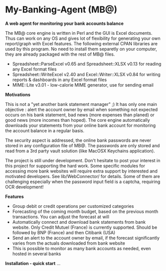 # My-Banking-Agent (MB@)

<b>A web agent for monitoring your bank accounts balance</b>

The MB@ core engine is written in Perl and the GUI is Excel documents. Thus can work on any OS and gives lot of flexibility for generating your own report/graph with Excel features.
The following external CPAN libraries are used by this program. No need to install them separetly on your computer, they are already packaged with the rest of MB@ files.
<ul>
<li>Spreadsheet::ParseExcel v0.65 and Spreadsheet::XLSX v0.13 for reading any Excel format files</li>
<li>Spreadsheet::WriteExcel v2.40 and Excel::Writer::XLSX v0.84 for writing reports & dashboards in any Excel format files</lib>
<li>MIME::Lite v3.01 - low-calorie MIME generator, use for sending email</li>
</ul>

<b>Motivations</b><P>
This is not a "yet another bank statement manager" ;) It has only one main objective : alert the account owner by email when something not expected occurs on his bank statement, bad news (more expenses than planed) or good news (more incomes than hoped). The core engine automatically downloads your statements from your online bank account for monitoring the account balance in a regular basis.
<P>
The security aspect is addressed, the online bank passwords are never stored in any configuration file of MB@. The passwords are only stored and read from a 3rd party vault solution (like MacOSX Keychains application).
<P>
The project is still under development. Don't hesitate to post your interest in this project for supporting the hard work.
Some specific modules for accessing more bank websites will require extra support by interested and motivated developers. See lib/WebConnector/ for details. Some of them are challenging especially when the password input field is a captcha, requiring OCR development!

<b>Features</b>
<ul>
<li>Group debit or credit operations per customized categories</li>
<li>Forecasting of the coming month budget, based on the previous month transactions. You can adjust the forecast at will</li>
<li>Automatically connect and download bank statements from bank website. Only Credit Mutuel (France) is currently supported. Should be followed by BNP (France) and then Citibank (USA)</li>
<li>Send an alert to the account owner by email, if the forecast significantly varies from the actuals downloaded from bank website</li> 
<li>This is possible to monitor as many bank accounts as needed, even hosted in several banks</li>
</ul>

<b>Installation - quick start</b>
...
